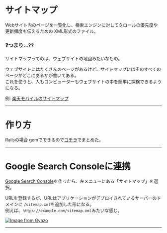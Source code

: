 # サイトマップ
Webサイト内のページを一覧化し、検索エンジンに対してクロールの優先度や更新頻度を伝えるための XML形式のファイル。

### ❓つまり...??
サイトマップってのは、ウェブサイトの地図みたいなもの。		

ウェブサイトにはたくさんのページがあるけど、サイトマップにはそのすべてのページがどこにあるかが書いてある。  
これを使うと、人もコンピューターもウェブサイトの中を簡単に探検できるようになる。  

例: [楽天モバイルのサイトマップ](https://mobile.rakuten.co.jp/sitemap/)
***

# 作り方
Railsの場合 gemでできるので[コチラ](https://github.com/Tarara33/TIL/blob/main/Rails/Gem/sitemap_generator.md)でまとめた。
***

# Google Search Consoleに連携
[Google Search Console](https://github.com/Tarara33/TIL/blob/main/%E3%82%A4%E3%83%B3%E3%83%95%E3%83%A9/SEO/Google%20Search%20Console.md)を作ったら、左メニューにある「サイトマップ」を選択。

URLを登録するが、URLはアプリケーションがデプロイされているサーバーのドメインに `/sitemap.xml`を追加した形になる。  
例えば、`https://example.com/sitemap.xml`みたいな感じ。

[![Image from Gyazo](https://i.gyazo.com/03f39b3d72fbbfbb2130d83de2b873d4.png)](https://gyazo.com/03f39b3d72fbbfbb2130d83de2b873d4)
***
